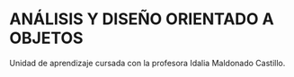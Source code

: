 # ANÁLISIS Y DISEÑO ORIENTADO A OBJETOS
Unidad de aprendizaje cursada con la profesora Idalia Maldonado Castillo.
